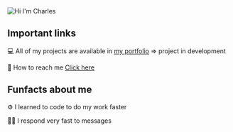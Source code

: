 <img alt="Hi I'm Charles" align="center" src="https://readme-typing-svg.demolab.com?font=Fira+Code&size=19&pause=1000&color=bdf2ff&center=false&vCenter=true&width=435&lines=Hi+I'm+Charles">

## Important links

💻 All of my projects are available in [my portfolio](https://portfolio01-kappa.vercel.app/) => project in development

📧 How to reach me [Click here](https://linkedin.com/in/karol-s-802755258)

## Funfacts about me

⚙ I learned to code to do my work faster

🐱‍👤 I respond very fast to messages
